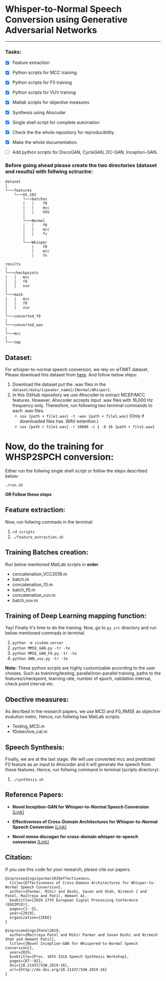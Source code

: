 # Whisper-to-Normal Speech Conversion using Generative Adversarial Networks
____ 


### Tasks:

- [x] Feature extraction
- [x] Python scripts for MCC training
- [x] Python scripts for F0 training
- [x] Python scripts for VUV training
- [x] Matlab scripts for objective measures
- [x] Synthesis using Ahocoder
- [x] Single shell script for complete automation
- [x] Check the the whole repository for reproducibility.
- [x] Make the whole documentation.
- [ ] Add python scripts for DiscoGAN, CycleGAN, DC-GAN, Inception-GAN.



### Before going ahead please create the two directories (dataset and results) with follwing sctructre:

```
dataset
|
└───features
    └───US_102
        └───batches
        |   |    f0
        |   |    mcc
        |   |    VUV
        |
        └───Normal
        |   |    f0
        |   |    mcc
        |   |    fv
        |
        └───Whisper
            |    f0
            |    mcc
            |    fv
```
```
results
|
└───checkpoints
|   |   mcc
|   |   f0
|   |   vuv
|
└───mask
|   |   mcc
|   |   f0
|   |   vuv
|
└───converted_f0
|
└───converted_wav
|
└───mcc
|
└───tmp

```


## Dataset:
For whisper-to-normal speech conversion, we rely on wTIMIT dataset. Please download this dataset from [here](http://www.isle.illinois.edu/sst/data/wTIMIT/). And follow below steps:

1. Download the dataset put the .wav files in the `dataset/data/{speaker_name}/{Normal/Whisper}`.
2. In this GitHub repository we use Ahocoder to extract MCEP/MCC features. However, Ahocoder accepts input .wav files with 16,000 Hz frequency only. Thereofore, run following two terminal commands to each .wav files.
    - `sox {path + file1.wav} -t -wav {path + file1.wav}` (Only if downloaded files has .WAV extention.)
    - `sox {path + file1.wav} -r 16000 -c 1 -b 16 {path + file1.wav}`
    
# Now, do the training for WHSP2SPCH conversion:

Either run the follwing single shell script or follow the steps described below:

```
./run.sh
```

**OR Follow these steps**


## Feature extraction:

Now, run follwing commads in the terminal:

1. `cd scripts`
2. `./feature_extraction.sh`

## Training Batches creation:

Run below mentioned MatLab scripts in **order**.
- concatenation_VCC2018.m
- batch.m
- concatenation_f0.m
- batch_f0.m
- concatenation_vuv.m
- batch_vuv.m

## Training of Deep Learning mapping function:

Yay! Finally it's time to do the training. Now, go to `py_src` directory and run below mentioned commads in terminal.

1. `python -m visdom.server`
2. `python MMSE_GAN.py -tr -te`
3. `python MMSE_GAN_F0.py -tr -te`
4. `python DNN_vuv.py -tr -te`

**Note:**  These python scripts are highly customizable according to the user choises. Such as traininng/testing, parallel/non-parallel training, paths to the features/checkpoint, learning rate, number of epoch, validation interval, check point interval etc.

## Obective measures:

As decribed in the research papers, we use MCD and F0_RMSE as objective evalution metrc. Hence, run follwing two MatLab scripts:

- Testing_MCD.m
- f0obective_cal.m

## Speech Synthesis:

Finally, we are at the last stage. We will use converted mcc and predicted F0 feature as an input to Ahocoder and it will generate the speech from these features. Hence, run follwing command in terminal (scripts directory):

1. `./synthesis.sh`

## Reference Papers: 

- **Novel Inception-GAN for Whisper-to-Normal Speech Conversion** [[Link]](https://www.isca-speech.org/archive/SSW_2019/abstracts/SSW10_P_1-9.html) 

- **Effectiveness of Cross-Domain Architectures for Whisper-to-Normal Speech Conversion** [[Link]](https://ieeexplore.ieee.org/abstract/document/8902961)

- **Novel mmse discogan for cross-domain whisper-to-speech conversion** [[Link]](https://drive.google.com/file/d/1UVbXRzpaM1_ayaTfvq92RVijn_M8FLnn/view)

## Citation:

If you use this code for your research, please cite our papers.

```
@inproceedings{parmar2019effectiveness,
  title={Effectiveness of Cross-Domain Architectures for Whisper-to-Normal Speech Conversion},
  author={Parmar, Mihir and Doshi, Savan and Shah, Nirmesh J and Patel, Maitreya and Patil, Hemant A},
  booktitle={2019 27th European Signal Processing Conference (EUSIPCO)},
  pages={1--5},
  year={2019},
  organization={IEEE}
}

@inproceedings{Patel2019,
  author={Maitreya Patel and Mihir Parmar and Savan Doshi and Nirmesh Shah and Hemant Patil},
  title={{Novel Inception-GAN for Whispered-to-Normal Speech Conversion}},
  year=2019,
  booktitle={Proc. 10th ISCA Speech Synthesis Workshop},
  pages={87--92},
  doi={10.21437/SSW.2019-16},
  url={http://dx.doi.org/10.21437/SSW.2019-16}
}
```
